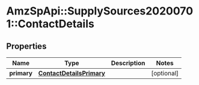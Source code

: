 # AmzSpApi::SupplySources20200701::ContactDetails

## Properties
Name | Type | Description | Notes
------------ | ------------- | ------------- | -------------
**primary** | [**ContactDetailsPrimary**](ContactDetailsPrimary.md) |  | [optional] 

